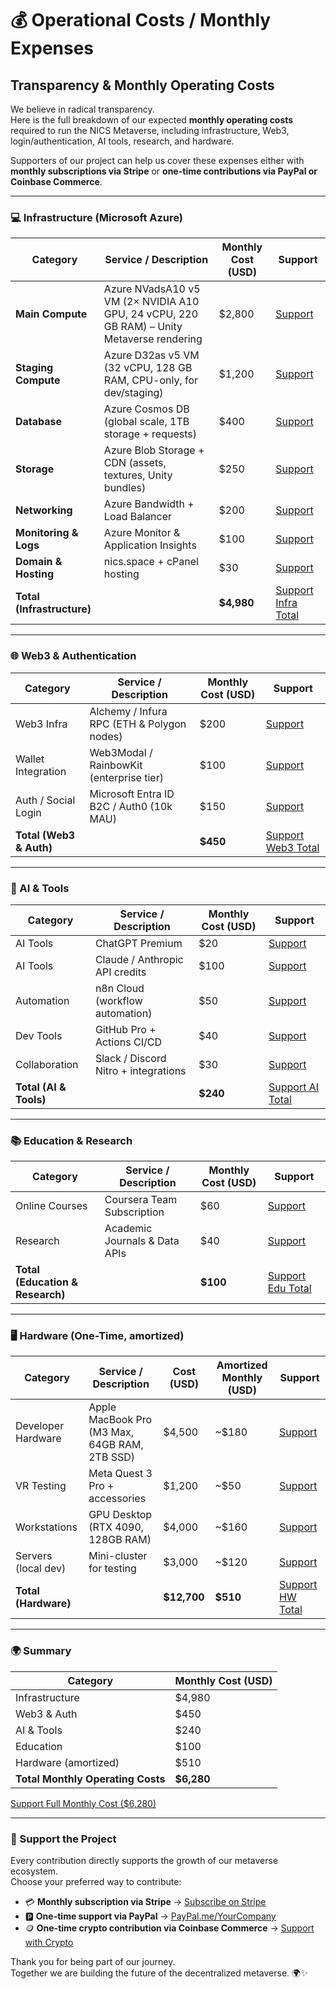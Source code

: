 # 💰 Operational Costs / Monthly Expenses

## Transparency & Monthly Operating Costs

We believe in radical transparency.\
Here is the full breakdown of our expected **monthly operating costs** required to run the NICS Metaverse, including infrastructure, Web3, login/authentication, AI tools, research, and hardware.

Supporters of our project can help us cover these expenses either with **monthly subscriptions via Stripe** or **one-time contributions via PayPal or Coinbase Commerce**.

***

### 💻 Infrastructure (Microsoft Azure)

| Category                   | Service / Description                                                                     | Monthly Cost (USD) | Support                                                            |
| -------------------------- | ----------------------------------------------------------------------------------------- | ------------------ | ------------------------------------------------------------------ |
| **Main Compute**           | Azure NVadsA10 v5 VM (2× NVIDIA A10 GPU, 24 vCPU, 220 GB RAM) – Unity Metaverse rendering | $2,800             | [Support](https://buy.stripe.com/3cIeVcgI66DqaqNeVDaVa03)          |
| **Staging Compute**        | Azure D32as v5 VM (32 vCPU, 128 GB RAM, CPU-only, for dev/staging)                        | $1,200             | [Support](https://checkout.stripe.com/pay/staging-compute)         |
| **Database**               | Azure Cosmos DB (global scale, 1TB storage + requests)                                    | $400               | [Support](https://checkout.stripe.com/pay/database)                |
| **Storage**                | Azure Blob Storage + CDN (assets, textures, Unity bundles)                                | $250               | [Support](https://checkout.stripe.com/pay/storage)                 |
| **Networking**             | Azure Bandwidth + Load Balancer                                                           | $200               | [Support](https://checkout.stripe.com/pay/networking)              |
| **Monitoring & Logs**      | Azure Monitor & Application Insights                                                      | $100               | [Support](https://checkout.stripe.com/pay/monitoring)              |
| **Domain & Hosting**       | nics.space + cPanel hosting                                                               | $30                | [Support](https://checkout.stripe.com/pay/domain)                  |
| **Total (Infrastructure)** |                                                                                           | **$4,980**         | [Support Infra Total](https://checkout.stripe.com/pay/infra-total) |

***

### 🌐 Web3 & Authentication

| Category                | Service / Description                      | Monthly Cost (USD) | Support                                                          |
| ----------------------- | ------------------------------------------ | ------------------ | ---------------------------------------------------------------- |
| Web3 Infra              | Alchemy / Infura RPC (ETH & Polygon nodes) | $200               | [Support](https://checkout.stripe.com/pay/web3-infra)            |
| Wallet Integration      | Web3Modal / RainbowKit (enterprise tier)   | $100               | [Support](https://checkout.stripe.com/pay/wallet)                |
| Auth / Social Login     | Microsoft Entra ID B2C / Auth0 (10k MAU)   | $150               | [Support](https://checkout.stripe.com/pay/auth)                  |
| **Total (Web3 & Auth)** |                                            | **$450**           | [Support Web3 Total](https://checkout.stripe.com/pay/web3-total) |

***

### 🤖 AI & Tools

| Category               | Service / Description                | Monthly Cost (USD) | Support                                                      |
| ---------------------- | ------------------------------------ | ------------------ | ------------------------------------------------------------ |
| AI Tools               | ChatGPT Premium                      | $20                | [Support](https://checkout.stripe.com/pay/chatgpt)           |
| AI Tools               | Claude / Anthropic API credits       | $100               | [Support](https://checkout.stripe.com/pay/claude)            |
| Automation             | n8n Cloud (workflow automation)      | $50                | [Support](https://checkout.stripe.com/pay/n8n)               |
| Dev Tools              | GitHub Pro + Actions CI/CD           | $40                | [Support](https://checkout.stripe.com/pay/github)            |
| Collaboration          | Slack / Discord Nitro + integrations | $30                | [Support](https://checkout.stripe.com/pay/slack)             |
| **Total (AI & Tools)** |                                      | **$240**           | [Support AI Total](https://checkout.stripe.com/pay/ai-total) |

***

### 📚 Education & Research

| Category                         | Service / Description         | Monthly Cost (USD) | Support                                                        |
| -------------------------------- | ----------------------------- | ------------------ | -------------------------------------------------------------- |
| Online Courses                   | Coursera Team Subscription    | $60                | [Support](https://checkout.stripe.com/pay/coursera)            |
| Research                         | Academic Journals & Data APIs | $40                | [Support](https://checkout.stripe.com/pay/research)            |
| **Total (Education & Research)** |                               | **$100**           | [Support Edu Total](https://checkout.stripe.com/pay/edu-total) |

***

### 🖥 Hardware (One-Time, amortized)

| Category             | Service / Description                         | Cost (USD)  | Amortized Monthly (USD) | Support                                                      |
| -------------------- | --------------------------------------------- | ----------- | ----------------------- | ------------------------------------------------------------ |
| Developer Hardware   | Apple MacBook Pro (M3 Max, 64GB RAM, 2TB SSD) | $4,500      | \~$180                  | [Support](https://checkout.stripe.com/pay/macbook)           |
| VR Testing           | Meta Quest 3 Pro + accessories                | $1,200      | \~$50                   | [Support](https://checkout.stripe.com/pay/quest)             |
| Workstations         | GPU Desktop (RTX 4090, 128GB RAM)             | $4,000      | \~$160                  | [Support](https://checkout.stripe.com/pay/workstation)       |
| Servers (local dev)  | Mini-cluster for testing                      | $3,000      | \~$120                  | [Support](https://checkout.stripe.com/pay/server)            |
| **Total (Hardware)** |                                               | **$12,700** | **$510**                | [Support HW Total](https://checkout.stripe.com/pay/hw-total) |

***

### 🌍 Summary

| Category                          | Monthly Cost (USD) |
| --------------------------------- | ------------------ |
| Infrastructure                    | $4,980             |
| Web3 & Auth                       | $450               |
| AI & Tools                        | $240               |
| Education                         | $100               |
| Hardware (amortized)              | $510               |
| **Total Monthly Operating Costs** | **$6,280**         |

[Support Full Monthly Cost ($6,280)](https://checkout.stripe.com/pay/full-total)

***

### 🙌 Support the Project

Every contribution directly supports the growth of our metaverse ecosystem.\
Choose your preferred way to contribute:

* 💳 **Monthly subscription via Stripe** → [Subscribe on Stripe](https://checkout.stripe.com/your-link)
* 🅿️ **One-time support via PayPal** → [PayPal.me/YourCompany](https://paypal.me/YourCompany)
* 🪙 **One-time crypto contribution via Coinbase Commerce** → [Support with Crypto](https://commerce.coinbase.com/checkout/your-link)

Thank you for being part of our journey.\
Together we are building the future of the decentralized metaverse. 🌍✨
